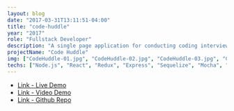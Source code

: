 ```yaml
---
layout: blog
date: "2017-03-31T13:11:51-04:00"
title: "code-huddle"
year: "2017"
role: "Fullstack Developer"
description: "A single page application for conducting coding interviews. This application features a collaborative coding and whiteboard environment. Built as a capstone project for the Fullstack Academy Software Engineering Immersive program. Developed with Node.js, React, Redux, Express, Sequelize, Mocha, Chai, and Socket.io. As a member of the team, I designed the data flow for Redux between the front and back-end with websockets."
projectName: "Code Huddle"
img: ["CodeHuddle-01.jpg", "CodeHuddle-02.jpg", "CodeHuddle-03.jpg", "CodeHuddle-04.jpg"]
techs: ["Node.js", "React", "Redux", "Express", "Sequelize", "Mocha", "Chai", "Socket.io"]
---
```


* [Link - Live Demo](https://codehuddle.herokuapp.com)
* [Link - Video Demo](https://youtu.be/bNRNRnjv4pY)
* [Link - Github Repo](https://github.com/CodehuddleFSA/codehuddle)
